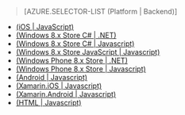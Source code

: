 > [AZURE.SELECTOR-LIST (Platform | Backend)]
- [(iOS | JavaScript)](../articles/mobile-services-ios-validate-modify-data-server-scripts.md)
- [(Windows 8.x Store C# | .NET)](../articles/mobile-services-dotnet-backend-windows-store-dotnet-validate-modify-data.md)
- [(Windows 8.x Store C# | Javascript)](../articles/mobile-services-windows-store-dotnet-validate-modify-data-server-scripts.md)
- [(Windows 8.x Store JavaScript | Javascript)](../articles/mobile-services-windows-store-javascript-validate-modify-data-server-scripts.md)
- [(Windows Phone 8.x Store | .NET)](../articles/mobile-services-dotnet-backend-windows-phone-validate-modify-data.md)
- [(Windows Phone 8.x Store | Javascript)](../articles/mobile-services-windows-phone-validate-modify-data-server-scripts.md)
- [(Android | Javascript)](../articles/mobile-services-android-validate-modify-data-server-scripts.md)
- [(Xamarin.iOS | Javascript)](../articles/partner-xamarin-mobile-services-ios-validate-modify-data-server-scripts.md)
- [(Xamarin.Android | Javascript)](../articles/partner-xamarin-mobile-services-android-validate-modify-data-server-scripts.md)
- [(HTML | Javascript)](../articles/mobile-services-html-validate-modify-data-server-scripts.md)

<!---HONumber=July15_HO3-->